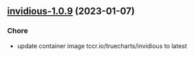 

## [invidious-1.0.9](https://github.com/truecharts/charts/compare/invidious-1.0.8...invidious-1.0.9) (2023-01-07)

### Chore

- update container image tccr.io/truecharts/invidious to latest
  
  